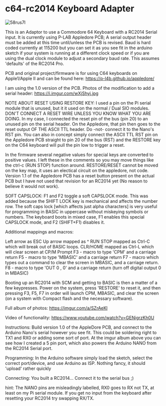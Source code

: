 # c64-rc2014 Keyboard Adapter

![58rus7l](https://user-images.githubusercontent.com/20172602/207116664-d4ca4d4c-cb51-452a-bf97-7e2bc2365fd5.jpeg)

This is an Adaptor to use a Commodore 64 Keyboard with a RC2014 Serial input. It is currently using P-LAB Appledore PCB; A serial output header must be added at this time until/unless the PCB is revised. Baud is hard coded currently at 115200 but you can set it as you see fit in the arduino sketch if your system is running at a different clock speed or if you are using the dual clock module to adjust a secondary baud rate. This assumes 'defaults' of the RC2014 Pro. 

PCB and original project/firmware is for using C64 keyboards on Apple1/Apple II and can be found here:
https://p-l4b.github.io/appledore/

I am using the 1.0 version of the PCB. Photos of the modification to add a serial header:
https://i.imgur.com/wXjShyj.jpg

NOTE ABOUT RESET USING RESTORE KEY: I used a pin on the Pi serial module that is unused, but it it used on the normal / Dual SIO modules. DON'T CONNECT A RESET WIRE UNLESS YOU KNOW WHAT YOU ARE DOING. In my case, I connected the reset pin of the bus (pin 20) to an unused pin on the serial header. On the Appledore, that pin then goes to the reset output OF THE ASCII TTL header. Do -not- connect it to the Nano's RST pin. You can also in concept simply connect the ASCII TTL RST pin on the Appledore PCB straight to pin 20 of the bus (RST) and the RESTORE key on the C64 keyboard will pull the pin low to trigger a reset.

In the firmware several negative values for special keys are converted to positive values. I left these in the comments so you may move things like the ctrl-c (RUN STOP) function around. RESTORE/RESET cannot be moved on the key map, it uses an electical circuit on the appledore, not code. Version 1.1 of the Appledore PCB has a reset button present on the actual PCB but I have not used that revision for an RC2014 yet (No reason to believe it would not work).

SOFT CAPSLOCK: F1 and F2 toggle a soft CAPSLOCK mode. This was added because the SHIFT LOCK key is mechanical and affects the number row. The soft caps lock [which affects just alpha characters] is very useful for programming in BASIC in uppercase without miskeying symbols or numbers. The keyboard boots in mixed case, F1 enables this special CAPSLOCK mode, and F2 (SHIFT+F1) disables it.

Additional mappings and macros:

Left arrow as ESC
Up arrow mapped as ^
RUN STOP mapped as Ctrl-C which will break out of BASIC loops.
CLR/HOME mapped as Ctrl-L which will clear screen at CP/M Prompt
F3 - macro to type 'CPM' and a carriage return
F5 - macro to type 'MBASIC' and a carriage return
F7 - macro which types out a command to clear the screen in MBASIC, and a carriage return.
F8 - macro to type 'OUT 0 , 0' and a carriage return (turn off digital output 0 in MBASIC) 

Booting up an RC2014 with SCM and getting to BASIC is then a matter of a few keypresses. Power on the system, press 'RESTORE' to reset it, and then pressing F3, F5, F7 in order will launch CPM, MBASIC, and clear the screen (on a system with Compact flash and the necessary software). 

Full album of photos:
https://imgur.com/a/SZrAeKl

Video of functionality:
https://www.youtube.com/watch?v=GENigrzKh0U

Instructions:
Build version 1.0 of the AppleDore PCB, and connect to the Arduino Nano's serial however you see fit. This could be soldering right to TX1 and RX0 or adding some sort of port. At the imgur album above you can see how I created a 5 pin port, which also powers the Arduino NANO from the RC2014 Serial port.

Programming:
In the Arduino software simply load the sketch, select the correct port/device, and use Arduino as ISP. Nothing fancy, it should 'upload' rather quickly

Connecting:
You built a RC2014... Connect it to the serial bus ;)

hint: The NANO pins are misleadingly labelled, RX0 goes to RX not TX, at least on my Pi serial module. If you get no input from the keyboard after resetting your RC2014 try swapping RX/TX. 
